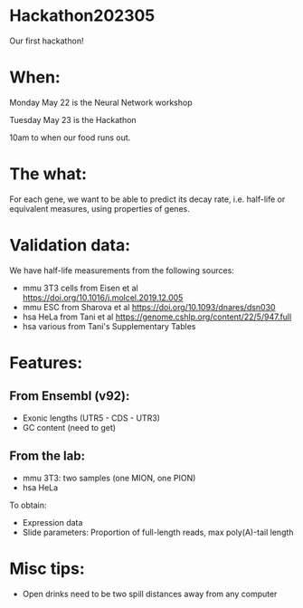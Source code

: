# Hackathon202305
Our first hackathon!

# When:
Monday May 22 is the Neural Network workshop

Tuesday May 23 is the Hackathon

10am to when our food runs out.

# The what:
For each gene, we want to be able to predict its decay rate, i.e. half-life or equivalent measures, using properties of genes.

# Validation data:
We have half-life measurements from the following sources:
- mmu 3T3 cells from Eisen et al <https://doi.org/10.1016/j.molcel.2019.12.005>
- mmu ESC from Sharova et al <https://doi.org/10.1093/dnares/dsn030> 
- hsa HeLa from Tani et al <https://genome.cshlp.org/content/22/5/947.full>
- hsa various from Tani's Supplementary Tables

# Features:
## From Ensembl (v92):
- Exonic lengths (UTR5 - CDS - UTR3)
- GC content (need to get) 

## From the lab:
- mmu 3T3: two samples (one MION, one PION)
- hsa HeLa

To obtain:
- Expression data
- Slide parameters: Proportion of full-length reads, max poly(A)-tail length

# Misc tips:
- Open drinks need to be two spill distances away from any computer
